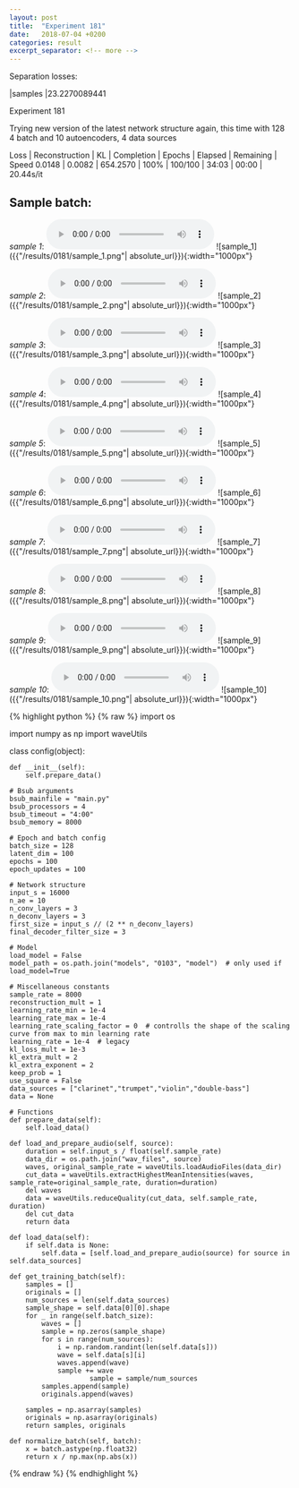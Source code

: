 ```yaml
---
layout: post
title:  "Experiment 181"
date:   2018-07-04 +0200
categories: result
excerpt_separator: <!-- more -->
---
```

Separation losses:

|samples
|23.2270089441<!-- more -->

Experiment 181

Trying new version of the latest network structure again, this time with 128 4 batch and 10 autoencoders, 4 data sources

Loss | Reconstruction | KL | Completion | Epochs | Elapsed | Remaining | Speed
0.0148 | 0.0082 | 654.2570 | 100% | 100/100 | 34:03 | 00:00 | 20.44s/it

## **Sample batch**:
_sample 1_:
<audio src="/ResultsOverview/results/0181/sample_1.wav" controls preload></audio>
![sample_1]({{"/results/0181/sample_1.png"| absolute_url}}){:width="1000px"}

_sample 2_:
<audio src="/ResultsOverview/results/0181/sample_2.wav" controls preload></audio>
![sample_2]({{"/results/0181/sample_2.png"| absolute_url}}){:width="1000px"}

_sample 3_:
<audio src="/ResultsOverview/results/0181/sample_3.wav" controls preload></audio>
![sample_3]({{"/results/0181/sample_3.png"| absolute_url}}){:width="1000px"}

_sample 4_:
<audio src="/ResultsOverview/results/0181/sample_4.wav" controls preload></audio>
![sample_4]({{"/results/0181/sample_4.png"| absolute_url}}){:width="1000px"}

_sample 5_:
<audio src="/ResultsOverview/results/0181/sample_5.wav" controls preload></audio>
![sample_5]({{"/results/0181/sample_5.png"| absolute_url}}){:width="1000px"}

_sample 6_:
<audio src="/ResultsOverview/results/0181/sample_6.wav" controls preload></audio>
![sample_6]({{"/results/0181/sample_6.png"| absolute_url}}){:width="1000px"}

_sample 7_:
<audio src="/ResultsOverview/results/0181/sample_7.wav" controls preload></audio>
![sample_7]({{"/results/0181/sample_7.png"| absolute_url}}){:width="1000px"}

_sample 8_:
<audio src="/ResultsOverview/results/0181/sample_8.wav" controls preload></audio>
![sample_8]({{"/results/0181/sample_8.png"| absolute_url}}){:width="1000px"}

_sample 9_:
<audio src="/ResultsOverview/results/0181/sample_9.wav" controls preload></audio>
![sample_9]({{"/results/0181/sample_9.png"| absolute_url}}){:width="1000px"}

_sample 10_:
<audio src="/ResultsOverview/results/0181/sample_10.wav" controls preload></audio>
![sample_10]({{"/results/0181/sample_10.png"| absolute_url}}){:width="1000px"}


{% highlight python %}
{% raw %}
import os

import numpy as np
import waveUtils


class config(object):

	def __init__(self):
		self.prepare_data()

	# Bsub arguments
	bsub_mainfile = "main.py"
	bsub_processors = 4
	bsub_timeout = "4:00"
	bsub_memory = 8000

	# Epoch and batch config
	batch_size = 128
	latent_dim = 100
	epochs = 100
	epoch_updates = 100

	# Network structure
	input_s = 16000
	n_ae = 10
	n_conv_layers = 3
	n_deconv_layers = 3
	first_size = input_s // (2 ** n_deconv_layers)
	final_decoder_filter_size = 3

	# Model
	load_model = False
	model_path = os.path.join("models", "0103", "model")  # only used if load_model=True

	# Miscellaneous constants
	sample_rate = 8000
	reconstruction_mult = 1
	learning_rate_min = 1e-4
	learning_rate_max = 1e-4
	learning_rate_scaling_factor = 0  # controlls the shape of the scaling curve from max to min learning rate
	learning_rate = 1e-4  # legacy
	kl_loss_mult = 1e-3
	kl_extra_mult = 2
	kl_extra_exponent = 2
	keep_prob = 1
	use_square = False
	data_sources = ["clarinet","trumpet","violin","double-bass"]
	data = None

	# Functions
	def prepare_data(self):
		self.load_data()

	def load_and_prepare_audio(self, source):
		duration = self.input_s / float(self.sample_rate)
		data_dir = os.path.join("wav_files", source)
		waves, original_sample_rate = waveUtils.loadAudioFiles(data_dir)
		cut_data = waveUtils.extractHighestMeanIntensities(waves, sample_rate=original_sample_rate, duration=duration)
		del waves
		data = waveUtils.reduceQuality(cut_data, self.sample_rate, duration)
		del cut_data
		return data

	def load_data(self):
		if self.data is None:
			self.data = [self.load_and_prepare_audio(source) for source in self.data_sources]

	def get_training_batch(self):
		samples = []
		originals = []
		num_sources = len(self.data_sources)
		sample_shape = self.data[0][0].shape
		for _ in range(self.batch_size):
			waves = []
			sample = np.zeros(sample_shape)
			for s in range(num_sources):
				i = np.random.randint(len(self.data[s]))
				wave = self.data[s][i]
				waves.append(wave)
				sample += wave
                        sample = sample/num_sources
			samples.append(sample)
			originals.append(waves)

		samples = np.asarray(samples)
		originals = np.asarray(originals)
		return samples, originals

	def normalize_batch(self, batch):
		x = batch.astype(np.float32)
		return x / np.max(np.abs(x))


{% endraw %}
{% endhighlight %}
